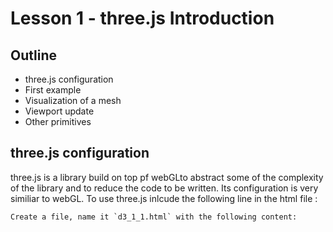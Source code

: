 # Lesson 1 - three.js Introduction

## Outline
* three.js configuration
* First example
* Visualization of a mesh
* Viewport update
* Other primitives 


## three.js configuration
three.js is a library build on top pf webGLto abstract some of the complexity of the library and to reduce the code to be written. Its configuration is very similiar to webGL.
To use three.js inlcude the following line in the html file :

``` html
Create a file, name it `d3_1_1.html` with the following content:
```
